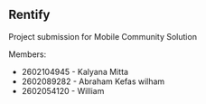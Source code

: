 ## Rentify

Project submission for Mobile Community Solution

Members:
* 2602104945 - Kalyana Mitta
* 2602089282 - Abraham Kefas wilham
* 2602054120 - William

